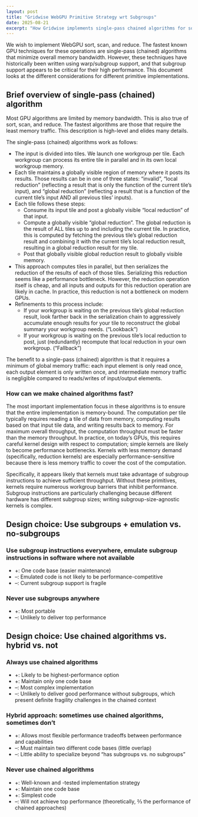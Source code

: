 ```yaml
---
layout: post
title: "Gridwise WebGPU Primitive Strategy wrt Subgroups"
date: 2025-08-21
excerpt: "How Gridwise implements single-pass chained algorithms for sort, scan, and reduce with and without subgroup support."
---
```


We wish to implement WebGPU sort, scan, and reduce. The fastest known GPU techniques for these operations are single-pass (chained) algorithms that minimize overall memory bandwidth. However, these techniques have historically been written using warp/subgroup support, and that subgroup support appears to be critical for their high performance. This document looks at the different considerations for different primitive implementations.

## Brief overview of single-pass (chained) algorithm

Most GPU algorithms are limited by memory bandwidth. This is also true of sort, scan, and reduce. The fastest algorithms are those that require the least memory traffic. This description is high-level and elides many details.

The single-pass (chained) algorithms work as follows:

- The input is divided into tiles. We launch one workgroup per tile. Each workgroup can process its entire tile in parallel and in its own local workgroup memory.
- Each tile maintains a globally visible region of memory where it posts its results. Those results can be in one of three states: “invalid”, “local reduction” (reflecting a result that is only the function of the current tile’s input), and “global reduction” (reflecting a result that is a function of the current tile’s input AND all previous tiles’ inputs).
- Each tile follows these steps:
  - Consume its input tile and post a globally visible “local reduction” of that input.
  - Compute a globally visible “global reduction”. The global reduction is the result of ALL tiles up to and including the current tile. In practice, this is computed by fetching the previous tile’s global reduction result and combining it with the current tile’s local reduction result, resulting in a global reduction result for my tile.
  - Post that globally visible global reduction result to globally visible memory.
- This approach computes tiles in parallel, but then serializes the reduction of the results of each of those tiles. Serializing this reduction seems like a performance bottleneck. However, the reduction operation itself is cheap, and all inputs and outputs for this reduction operation are likely in cache. In practice, this reduction is not a bottleneck on modern GPUs.
- Refinements to this process include:
  - If your workgroup is waiting on the previous tile’s global reduction result, look farther back in the serialization chain to aggressively accumulate enough results for your tile to reconstruct the global summary your workgroup needs. (“Lookback”)
  - If your workgroup is waiting on the previous tile’s local reduction to post, just (redundantly) recompute that local reduction in your own workgroup. (“Fallback”)

The benefit to a single-pass (chained) algorithm is that it requires a minimum of global memory traffic: each input element is only read once, each output element is only written once, and intermediate memory traffic is negligible compared to reads/writes of input/output elements.

### How can we make chained algorithms fast?

The most important implementation focus in these algorithms is to ensure that the entire implementation is memory-bound. The computation per tile typically requires reading a tile of data from memory, computing results based on that input tile data, and writing results back to memory. For maximum overall throughput, the computation throughput must be faster than the memory throughput. In practice, on today’s GPUs, this requires careful kernel design with respect to computation; simple kernels are likely to become performance bottlenecks. Kernels with less memory demand (specifically, reduction kernels) are especially performance-sensitive because there is less memory traffic to cover the cost of the computation.

Specifically, it appears likely that kernels must take advantage of subgroup instructions to achieve sufficient throughput. Without these primitives, kernels require numerous workgroup barriers that inhibit performance. Subgroup instructions are particularly challenging because different hardware has different subgroup sizes; writing subgroup-size-agnostic kernels is complex.

## Design choice: Use subgroups \+ emulation vs. no-subgroups

### Use subgroup instructions everywhere, emulate subgroup instructions in software where not available

- \+: One code base (easier maintenance)
- –: Emulated code is not likely to be performance-competitive
- –: Current subgroup support is fragile

### Never use subgroups anywhere

- \+: Most portable
- –: Unlikely to deliver top performance

## Design choice: Use chained algorithms vs. hybrid vs. not

### Always use chained algorithms

- \+: Likely to be highest-performance option
- \+: Maintain only one code base
- –: Most complex implementation
- –: Unlikely to deliver good performance without subgroups, which present definite fragility challenges in the chained context

### Hybrid approach: sometimes use chained algorithms, sometimes don’t

- \+: Allows most flexible performance tradeoffs between performance and capabilities
- –: Must maintain two different code bases (little overlap)
- –: Little ability to specialize beyond “has subgroups vs. no subgroups”

### Never use chained algorithms

- \+: Well-known and \-tested implementation strategy
- \+: Maintain one code base
- \+: Simplest code
- –: Will not achieve top performance (theoretically, ⅔ the performance of chained approaches)
